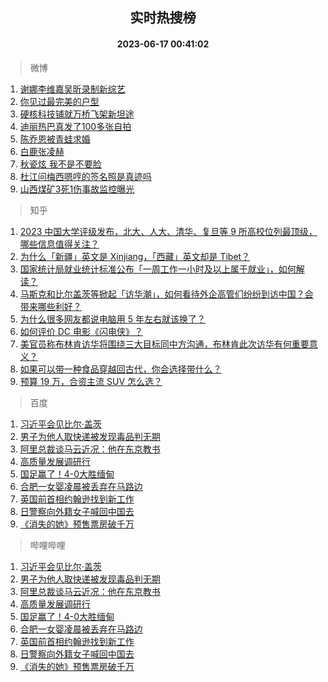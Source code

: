 <div align="center"><h2>实时热搜榜</h2><h4>2023-06-17 00:41:02</h4></div>

> 微博  

1. [谢娜李维嘉吴昕录制新综艺](https://s.weibo.com/weibo?q=%23%E8%B0%A2%E5%A8%9C%E6%9D%8E%E7%BB%B4%E5%98%89%E5%90%B4%E6%98%95%E5%BD%95%E5%88%B6%E6%96%B0%E7%BB%BC%E8%89%BA%23&t=31&band_rank=1&Refer=top)<br />
2. [你见过最完美的户型](https://s.weibo.com/weibo?q=%E4%BD%A0%E8%A7%81%E8%BF%87%E6%9C%80%E5%AE%8C%E7%BE%8E%E7%9A%84%E6%88%B7%E5%9E%8B&t=31&band_rank=2&Refer=top)<br />
3. [硬核科技铺就万桥飞架新坦途](https://s.weibo.com/weibo?q=%23%E7%A1%AC%E6%A0%B8%E7%A7%91%E6%8A%80%E9%93%BA%E5%B0%B1%E4%B8%87%E6%A1%A5%E9%A3%9E%E6%9E%B6%E6%96%B0%E5%9D%A6%E9%80%94%23&t=31&band_rank=3&Refer=top)<br />
4. [迪丽热巴真发了100多张自拍](https://s.weibo.com/weibo?q=%23%E8%BF%AA%E4%B8%BD%E7%83%AD%E5%B7%B4%E7%9C%9F%E5%8F%91%E4%BA%86100%E5%A4%9A%E5%BC%A0%E8%87%AA%E6%8B%8D%23&t=31&band_rank=4&Refer=top)<br />
5. [陈乔恩被青蛙求婚](https://s.weibo.com/weibo?q=%23%E9%99%88%E4%B9%94%E6%81%A9%E8%A2%AB%E9%9D%92%E8%9B%99%E6%B1%82%E5%A9%9A%23&t=31&band_rank=5&Refer=top)<br />
6. [白鹿张凌赫](https://s.weibo.com/weibo?q=%E7%99%BD%E9%B9%BF%E5%BC%A0%E5%87%8C%E8%B5%AB&t=31&band_rank=6&Refer=top)<br />
7. [秋瓷炫 我不是不要脸](https://s.weibo.com/weibo?q=%E7%A7%8B%E7%93%B7%E7%82%AB%20%E6%88%91%E4%B8%8D%E6%98%AF%E4%B8%8D%E8%A6%81%E8%84%B8&t=31&band_rank=7&Refer=top)<br />
8. [杜江问梅西嗯哼的签名照是真迹吗](https://s.weibo.com/weibo?q=%23%E6%9D%9C%E6%B1%9F%E9%97%AE%E6%A2%85%E8%A5%BF%E5%97%AF%E5%93%BC%E7%9A%84%E7%AD%BE%E5%90%8D%E7%85%A7%E6%98%AF%E7%9C%9F%E8%BF%B9%E5%90%97%23&t=31&band_rank=8&Refer=top)<br />
9. [山西煤矿3死1伤事故监控曝光](https://s.weibo.com/weibo?q=%23%E5%B1%B1%E8%A5%BF%E7%85%A4%E7%9F%BF3%E6%AD%BB1%E4%BC%A4%E4%BA%8B%E6%95%85%E7%9B%91%E6%8E%A7%E6%9B%9D%E5%85%89%23&t=31&band_rank=9&Refer=top)<br />

> 知乎  

1. [2023 中国大学评级发布，北大、人大、清华、复旦等 9 所高校位列最顶级，哪些信息值得关注？](https://www.zhihu.com/question/606944114)<br />
2. [为什么「新疆」英文是 Xinjiang，「西藏」英文却是 Tibet？](https://www.zhihu.com/question/606293073)<br />
3. [国家统计局就业统计标准公布「一周工作一小时及以上属于就业」，如何解读？](https://www.zhihu.com/question/606913407)<br />
4. [马斯克和比尔盖茨等掀起「访华潮」，如何看待外企高管们纷纷到访中国？会带来哪些利好？](https://www.zhihu.com/question/606763754)<br />
5. [为什么很多网友都说电脑用 5 年左右就该换了？](https://www.zhihu.com/question/521171582)<br />
6. [如何评价 DC 电影《闪电侠》？](https://www.zhihu.com/question/606551009)<br />
7. [美官员称布林肯访华将围绕三大目标同中方沟通，布林肯此次访华有何重要意义？](https://www.zhihu.com/question/606965050)<br />
8. [如果可以带一种食品穿越回古代，你会选择带什么？](https://www.zhihu.com/question/606423086)<br />
9. [预算 19 万，合资主流 SUV 怎么选？](https://www.zhihu.com/question/605951947)<br />

> 百度  

1. [习近平会见比尔·盖茨](https://www.baidu.com/s?wd=%E4%B9%A0%E8%BF%91%E5%B9%B3%E4%BC%9A%E8%A7%81%E6%AF%94%E5%B0%94%C2%B7%E7%9B%96%E8%8C%A8&sa=fyb_news&rsv_dl=fyb_news)<br />
2. [男子为他人取快递被发现毒品判无期](https://www.baidu.com/s?wd=%E7%94%B7%E5%AD%90%E4%B8%BA%E4%BB%96%E4%BA%BA%E5%8F%96%E5%BF%AB%E9%80%92%E8%A2%AB%E5%8F%91%E7%8E%B0%E6%AF%92%E5%93%81%E5%88%A4%E6%97%A0%E6%9C%9F&sa=fyb_news&rsv_dl=fyb_news)<br />
3. [阿里总裁谈马云近况：他在东京教书](https://www.baidu.com/s?wd=%E9%98%BF%E9%87%8C%E6%80%BB%E8%A3%81%E8%B0%88%E9%A9%AC%E4%BA%91%E8%BF%91%E5%86%B5%EF%BC%9A%E4%BB%96%E5%9C%A8%E4%B8%9C%E4%BA%AC%E6%95%99%E4%B9%A6&sa=fyb_news&rsv_dl=fyb_news)<br />
4. [高质量发展调研行](https://www.baidu.com/s?wd=%E9%AB%98%E8%B4%A8%E9%87%8F%E5%8F%91%E5%B1%95%E8%B0%83%E7%A0%94%E8%A1%8C&sa=fyb_news&rsv_dl=fyb_news)<br />
5. [国足赢了！4-0大胜缅甸](https://www.baidu.com/s?wd=%E5%9B%BD%E8%B6%B3%E8%B5%A2%E4%BA%86%EF%BC%814-0%E5%A4%A7%E8%83%9C%E7%BC%85%E7%94%B8&sa=fyb_news&rsv_dl=fyb_news)<br />
6. [合肥一女婴凌晨被丢弃在马路边](https://www.baidu.com/s?wd=%E5%90%88%E8%82%A5%E4%B8%80%E5%A5%B3%E5%A9%B4%E5%87%8C%E6%99%A8%E8%A2%AB%E4%B8%A2%E5%BC%83%E5%9C%A8%E9%A9%AC%E8%B7%AF%E8%BE%B9&sa=fyb_news&rsv_dl=fyb_news)<br />
7. [英国前首相约翰逊找到新工作](https://www.baidu.com/s?wd=%E8%8B%B1%E5%9B%BD%E5%89%8D%E9%A6%96%E7%9B%B8%E7%BA%A6%E7%BF%B0%E9%80%8A%E6%89%BE%E5%88%B0%E6%96%B0%E5%B7%A5%E4%BD%9C&sa=fyb_news&rsv_dl=fyb_news)<br />
8. [日警察向外籍女子喊回中国去](https://www.baidu.com/s?wd=%E6%97%A5%E8%AD%A6%E5%AF%9F%E5%90%91%E5%A4%96%E7%B1%8D%E5%A5%B3%E5%AD%90%E5%96%8A%E5%9B%9E%E4%B8%AD%E5%9B%BD%E5%8E%BB&sa=fyb_news&rsv_dl=fyb_news)<br />
9. [《消失的她》预售票房破千万](https://www.baidu.com/s?wd=%E3%80%8A%E6%B6%88%E5%A4%B1%E7%9A%84%E5%A5%B9%E3%80%8B%E9%A2%84%E5%94%AE%E7%A5%A8%E6%88%BF%E7%A0%B4%E5%8D%83%E4%B8%87&sa=fyb_news&rsv_dl=fyb_news)<br />

> 哔哩哔哩  

1. [习近平会见比尔·盖茨](https://www.baidu.com/s?wd=%E4%B9%A0%E8%BF%91%E5%B9%B3%E4%BC%9A%E8%A7%81%E6%AF%94%E5%B0%94%C2%B7%E7%9B%96%E8%8C%A8&sa=fyb_news&rsv_dl=fyb_news)<br />
2. [男子为他人取快递被发现毒品判无期](https://www.baidu.com/s?wd=%E7%94%B7%E5%AD%90%E4%B8%BA%E4%BB%96%E4%BA%BA%E5%8F%96%E5%BF%AB%E9%80%92%E8%A2%AB%E5%8F%91%E7%8E%B0%E6%AF%92%E5%93%81%E5%88%A4%E6%97%A0%E6%9C%9F&sa=fyb_news&rsv_dl=fyb_news)<br />
3. [阿里总裁谈马云近况：他在东京教书](https://www.baidu.com/s?wd=%E9%98%BF%E9%87%8C%E6%80%BB%E8%A3%81%E8%B0%88%E9%A9%AC%E4%BA%91%E8%BF%91%E5%86%B5%EF%BC%9A%E4%BB%96%E5%9C%A8%E4%B8%9C%E4%BA%AC%E6%95%99%E4%B9%A6&sa=fyb_news&rsv_dl=fyb_news)<br />
4. [高质量发展调研行](https://www.baidu.com/s?wd=%E9%AB%98%E8%B4%A8%E9%87%8F%E5%8F%91%E5%B1%95%E8%B0%83%E7%A0%94%E8%A1%8C&sa=fyb_news&rsv_dl=fyb_news)<br />
5. [国足赢了！4-0大胜缅甸](https://www.baidu.com/s?wd=%E5%9B%BD%E8%B6%B3%E8%B5%A2%E4%BA%86%EF%BC%814-0%E5%A4%A7%E8%83%9C%E7%BC%85%E7%94%B8&sa=fyb_news&rsv_dl=fyb_news)<br />
6. [合肥一女婴凌晨被丢弃在马路边](https://www.baidu.com/s?wd=%E5%90%88%E8%82%A5%E4%B8%80%E5%A5%B3%E5%A9%B4%E5%87%8C%E6%99%A8%E8%A2%AB%E4%B8%A2%E5%BC%83%E5%9C%A8%E9%A9%AC%E8%B7%AF%E8%BE%B9&sa=fyb_news&rsv_dl=fyb_news)<br />
7. [英国前首相约翰逊找到新工作](https://www.baidu.com/s?wd=%E8%8B%B1%E5%9B%BD%E5%89%8D%E9%A6%96%E7%9B%B8%E7%BA%A6%E7%BF%B0%E9%80%8A%E6%89%BE%E5%88%B0%E6%96%B0%E5%B7%A5%E4%BD%9C&sa=fyb_news&rsv_dl=fyb_news)<br />
8. [日警察向外籍女子喊回中国去](https://www.baidu.com/s?wd=%E6%97%A5%E8%AD%A6%E5%AF%9F%E5%90%91%E5%A4%96%E7%B1%8D%E5%A5%B3%E5%AD%90%E5%96%8A%E5%9B%9E%E4%B8%AD%E5%9B%BD%E5%8E%BB&sa=fyb_news&rsv_dl=fyb_news)<br />
9. [《消失的她》预售票房破千万](https://www.baidu.com/s?wd=%E3%80%8A%E6%B6%88%E5%A4%B1%E7%9A%84%E5%A5%B9%E3%80%8B%E9%A2%84%E5%94%AE%E7%A5%A8%E6%88%BF%E7%A0%B4%E5%8D%83%E4%B8%87&sa=fyb_news&rsv_dl=fyb_news)<br />
